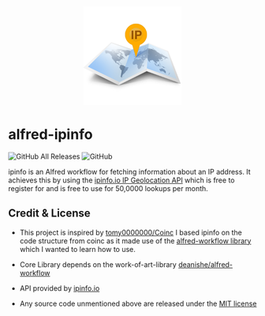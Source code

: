 <div align="center">
    <img src="./source/icon.png" width="200" height="200">
</div>

# alfred-ipinfo

![GitHub All Releases](https://img.shields.io/github/downloads/paulgit/alfred-ipinfo/total?color=blue&label=Downloads&logo=Github)
![GitHub](https://img.shields.io/github/license/paulgit/alfred-ipinfo?label=License)

ipinfo is an Alfred workflow for fetching information about an IP address. It achieves this by using the [ipinfo.io IP Geolocation API](https://ipinfo.io/products/ip-geolocation-api) which is free to register for and is free to use for 50,0000 lookups per month.

## Credit & License

* This project is inspired by [tomy0000000/Coinc](https://github.com/tomy0000000/Coinc)
  I based ipinfo on the code structure from coinc as it made use of the [alfred-workflow library](https://github.com/deanishe/alfred-workflow) which I wanted to learn how to use.

* Core Library depends on the work-of-art-library [deanishe/alfred-workflow](https://github.com/deanishe/alfred-workflow)

* API provided by [ipinfo.io](https://ipinfo.io/)

* Any source code unmentioned above are released under the [MIT license](https://github.com/paulgit/alfred-ipfinfo/blob/master/LICENSE)
